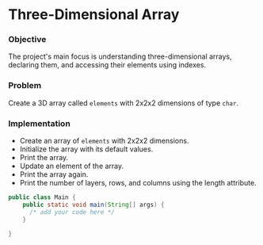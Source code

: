 # Three-Dimensional Array

### Objective
The project's main focus is understanding three-dimensional arrays, declaring them, and accessing their elements using indexes.

### Problem
Create a 3D array called `elements` with 2x2x2 dimensions of type `char`.

### Implementation
- Create an array of `elements` with 2x2x2 dimensions.
- Initialize the array with its default values.
- Print the array.
- Update an element of the array.
- Print the array again.
- Print the number of layers, rows, and columns using the length attribute.

``` java
public class Main {
    public static void main(String[] args) {
      /* add your code here */
    }

}
```

